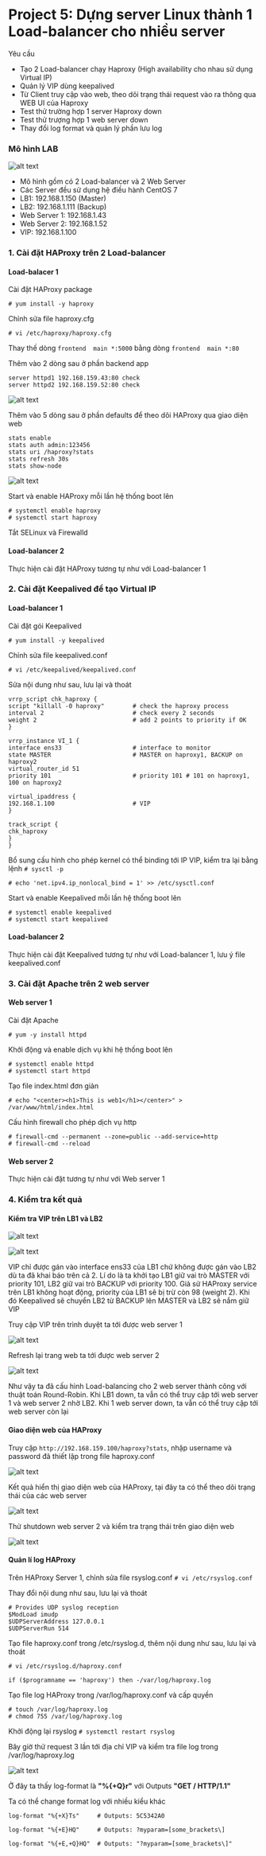 # Project 5: Dựng server Linux thành 1 Load-balancer cho nhiều server

Yêu cầu

* Tạo 2 Load-balancer chạy Haproxy (High availability cho nhau sử dụng Virtual IP)
* Quản lý VIP dùng keepalived
* Từ Client truy cập vào web, theo dõi trạng thái request vào ra thông qua WEB UI của Haproxy
* Test thử trường hợp 1 server Haproxy down
* Test thử trượng hợp 1 web server down
* Thay đổi log format và quản lý phần lưu log

### Mô hình LAB

![alt text](https://s3-ap-southeast-1.amazonaws.com/kipalog.com/w6slyadbjg_abc.drawio.png)

* Mô hình gồm có 2 Load-balancer và 2 Web Server
* Các Server đều sử dụng hệ điều hành CentOS 7
* LB1: 192.168.1.150 (Master)
* LB2: 192.168.1.111 (Backup)
* Web Server 1: 192.168.1.43
* Web Server 2: 192.168.1.52
* VIP: 192.168.1.100  

### 1. Cài đặt HAProxy trên 2 Load-balancer

#### Load-balacer 1

Cài đặt HAProxy package

` # yum install -y haproxy `

Chỉnh sửa file haproxy.cfg

` # vi /etc/haproxy/haproxy.cfg `

Thay thế dòng ` frontend  main *:5000 ` bằng dòng ` frontend  main *:80 `

Thêm vào 2 dòng sau ở phần backend app
```
server httpd1 192.168.159.43:80 check
server httpd2 192.168.159.52:80 check
```
![alt text](https://s3-ap-southeast-1.amazonaws.com/kipalog.com/wvj2tn963o_Screenshot%202021-10-22%20003605.png)

Thêm vào 5 dòng sau ở phần defaults để theo dõi HAProxy qua giao diện web
```
stats enable
stats auth admin:123456
stats uri /haproxy?stats
stats refresh 30s
stats show-node
```
![alt text](https://s3-ap-southeast-1.amazonaws.com/kipalog.com/jw1xerwaen_Screenshot%202021-10-22%20003646.png)

Start và enable HAProxy mỗi lần hệ thống boot lên
```
# systemctl enable haproxy
# systemctl start haproxy
```
Tắt SELinux và Firewalld

#### Load-balancer 2

Thực hiện cài đặt HAProxy tương tự như với Load-balancer 1

### 2. Cài đặt Keepalived để tạo Virtual IP

#### Load-balancer 1

Cài đặt gói Keepalived

` # yum install -y keepalived `

Chỉnh sửa file keepalived.conf

` # vi /etc/keepalived/keepalived.conf `

Sửa nội dung như sau, lưu lại và  thoát
```
vrrp_script chk_haproxy { 
script "killall -0 haproxy"        # check the haproxy process
interval 2                         # check every 2 seconds
weight 2                           # add 2 points to priority if OK
}

vrrp_instance VI_1 {
interface ens33                    # interface to monitor
state MASTER                       # MASTER on haproxy1, BACKUP on haproxy2
virtual_router_id 51
priority 101                       # priority 101 # 101 on haproxy1, 100 on haproxy2

virtual_ipaddress {
192.168.1.100                      # VIP
}

track_script {
chk_haproxy
}
}
```
Bổ sung cấu hình cho phép kernel có thể binding tới IP VIP, kiểm tra lại bằng lệnh ` # sysctl -p `

` # echo 'net.ipv4.ip_nonlocal_bind = 1' >> /etc/sysctl.conf `

Start và enable Keepalived mỗi lần hệ thống boot lên
```
# systemctl enable keepalived
# systemctl start keepalived
```
#### Load-balancer 2

Thực hiện cài đặt Keepalived tương tự như với Load-balancer 1, lưu ý file keepalived.conf

### 3. Cài đặt Apache trên 2 web server

#### Web server 1 

Cài đặt Apache

` # yum -y install httpd `

Khởi động và enable dịch vụ khi hệ thống boot lên
```
# systemctl enable httpd 
# systemctl start httpd
```
Tạo file index.html đơn giản
```
# echo "<center><h1>This is web1</h1></center>" > /var/www/html/index.html
```
Cấu hình firewall cho phép dịch vụ http
```
# firewall-cmd --permanent --zone=public --add-service=http
# firewall-cmd --reload
```
#### Web server 2

Thực hiện cài đặt tương tự như với Web server 1 

### 4. Kiểm tra kết quả 

#### Kiểm tra VIP trên LB1 và LB2

![alt text](https://s3-ap-southeast-1.amazonaws.com/kipalog.com/ji8jiwl8qh_Screenshot%202021-10-22%20004200.png)

![alt text](https://s3-ap-southeast-1.amazonaws.com/kipalog.com/uaba67uidd_Screenshot%202021-10-22%20004421.png)

>
VIP chỉ được gán vào interface ens33 của LB1 chứ không được gán vào LB2 dù ta đã khai báo trên cả 2. Lí do là ta khởi tạo LB1 giữ vai trò MASTER với priority 101, LB2 giữ vai trò BACKUP với priority 100. Giả sử HAProxy service trên LB1 không hoạt động, priority của LB1 sẽ bị trừ còn 98 (weight 2). Khi đó Keepalived sẽ chuyển LB2 từ BACKUP lên MASTER và LB2 sẽ nắm giữ VIP

Truy cập VIP trên trình duyệt ta tới được web server 1

![alt text](https://s3-ap-southeast-1.amazonaws.com/kipalog.com/4d3i6y112f_Screenshot%202021-10-22%20004539.png)

Refresh lại trang web ta tới được web server 2

![alt text](https://s3-ap-southeast-1.amazonaws.com/kipalog.com/bhlp8hxry0_Screenshot%202021-10-22%20004600.png)

>
Như vậy ta đã cấu hình Load-balancing cho 2 web server thành công với thuật toán Round-Robin. Khi LB1 down, ta vẫn có thể truy cập tới web server 1 và web server 2 nhờ LB2. Khi 1 web server down, ta vẫn có thể truy cập tới web server còn lại

#### Giao diện web của HAProxy

Truy cập ` http://192.168.159.100/haproxy?stats `, nhập username và password đã thiết lập trong file haproxy.conf 

![alt text](https://s3-ap-southeast-1.amazonaws.com/kipalog.com/x0qeoy8tc9_Screenshot%202021-10-22%20004903.png)

Kết quả hiển thị giao diện web của HAProxy, tại đây ta có thể theo dõi trạng thái của các web server

![alt text](https://s3-ap-southeast-1.amazonaws.com/kipalog.com/1czntslpfp_Screenshot%202021-10-22%20005031.png)

Thử shutdown web server 2 và kiểm tra trạng thái trên giao diện web 

![alt text](https://s3-ap-southeast-1.amazonaws.com/kipalog.com/juuap95gpx_Screenshot%202021-10-22%20020535.png)

#### Quản lí log HAProxy 

Trên HAProxy Server 1, chỉnh sửa file rsyslog.conf ` # vi /etc/rsyslog.conf `

Thay đổi nội dung như sau, lưu lại và thoát
```
# Provides UDP syslog reception
$ModLoad imudp
$UDPServerAddress 127.0.0.1
$UDPServerRun 514
```
Tạo file haproxy.conf trong /etc/rsyslog.d, thêm nội dung như sau, lưu lại và thoát

` # vi /etc/rsyslog.d/haproxy.conf `

` if ($programname == 'haproxy') then -/var/log/haproxy.log `

Tạo file log HAProxy trong /var/log/haproxy.conf và cấp quyền
```
# touch /var/log/haproxy.log
# chmod 755 /var/log/haproxy.log
```
Khởi động lại rsyslog ` # systemctl restart rsyslog `

Bây giờ thử request 3 lần tới địa chỉ VIP và kiểm tra file log trong /var/log/haproxy.log

![alt text](https://s3-ap-southeast-1.amazonaws.com/kipalog.com/x74jocmxe7_Screenshot%202021-10-22%20021806.png)

Ở đây ta thấy log-format là **"%{+Q}r"** với Outputs **"GET / HTTP/1.1"**

Ta có thể change format log với nhiều kiểu khác

```
log-format "%{+X}Ts"     # Outputs: 5C5342A0

log-format "%{+E}HQ"     # Outputs: ?myparam=[some_brackets\]

log-format "%{+E,+Q}HQ"  # Outputs: "?myparam=[some_brackets\]"
```

